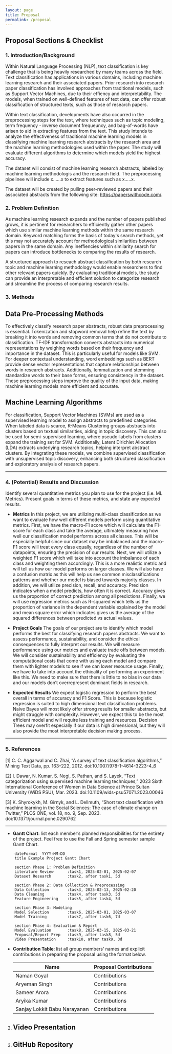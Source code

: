 ```yaml
---
layout: page
title: Proposal
permalink: /proposal
---
```


## Proposal Sections & Checklist

### 1. Introduction/Background

Within Natural Language Processing (NLP), text classification is key challenge that is being heavily researched by many teams across the field. Text classification has applications in various domains, including machine learning research and their associated papers. Prior research into research paper classification has involved approaches from traditional models, such as Support Vector Machines, due to their effiency and interpretability. The models, when trained on well-defined features of text data, can offer robust classification of structured texts, such as those of research papers.

Within text classification, developments have also occurred in the preprocessing steps for the text, where techniques such as topic modeling, term frequency - inverse document frequeuncy, and bag-of-words have arisen to aid in extracting features from the text. This study intends to analyze the effectiveness of traditional machine learning models in classifying machine learning research abstracts by the research area and the machine learning methodologies used within the paper. The study will evaluate different algorithms to determine which models yield the highest accuracy.

The dataset will consist of machine learning research abstracts, labeled by machine learning methodologis and the research field. The preprocessing pipelinee will include x......x to extract features such as x.....x. 

The dataset will be created by pulling peer-reviewed papers and their associated abstracts from the following site: https://paperswithcode.com/. 

### 2. Problem Definition
 
As machine learning research expands and the number of papers published grows, it is pertinent for researchers to efficiently gather other papers which use similar machine learning methods within the same research domain. Keyword matching forms the basis of today's search methods, yet this may not accurately account for methodological similarities between papers in the same domain. Any ineffiencies within similarity search for papers can introduce bottlenecks to comparing the results of research.

A structured approach to reseach abstract classification by both research topic and machine learning methodology would enable researchers to find other relevant papers quickly. By evaluating traditional models, the study can provide an interpretable and efficient solution to categorize research and streamline the process of comparing research results.

### 3. Methods

## Data Pre-Processing Methods
To effectively classify research paper abstracts, robust data preprocessing is essential. Tokenization and stopword removal help refine the text by breaking it into words and removing common terms that do not contribute to classification. TF-IDF transformation converts abstracts into numerical representations by weighing words based on their frequency and importance in the dataset. This is particularly useful for models like SVM. For deeper contextual understanding, word embeddings such as BERT provide dense vector representations that capture relationships between words in research abstracts. Additionally, lemmatization and stemming standardize words to their base forms, ensuring consistency in the dataset. These preprocessing steps improve the quality of the input data, making machine learning models more efficient and accurate.

## Machine Learning Algorithms
For classification, Support Vector Machines (SVMs) are used as a supervised learning model to assign abstracts to predefined categories. When labeled data is scarce, K-Means Clustering groups abstracts into clusters based on textual similarities, aiding in topic discovery. This can also be used for semi-supervised learning, where pseudo-labels from clusters expand the training set for SVM. Additionally, Latent Dirichlet Allocation (LDA) extracts underlying research topics, helping interpret abstract clusters. By integrating these models, we combine supervised classification with unsupervised topic discovery, enhancing both structured classification and exploratory analysis of research papers.

---
### 4. (Potential) Results and Discussion
Identify several quantitative metrics you plan to use for the project (i.e. ML Metrics). Present goals in terms of these metrics, and state any expected results.

- **Metrics**
In this project, we are utilizing multi-class classification as we want to evaluate how well different models perform using quantitative metrics. First, we have the macro-F1 score which will calculate the F1-score for each class and take the average, ultimately measuring how well our classification model performs across all classes. This will be especially helpful since our dataset may be imbalanced and the macro-F1 score will treat every class equally, regardless of the number of datapoints, ensuring the precision of our results. Next, we will utilize a weighted F1 score which will take into account the imbalance of each class and weighting them accordingly. This is a more realistic metric and will tell us how our model performs on larger classes. We will also have a confusion matrix as this will help us see common misclassifications patterns and whether our model is biased towards majority classes. In addition, we will utilize precision, recall, and accuracy. Precision indicates when a model predicts, how often it is correct. Accuracy gives us the proportion of correct prediction among all predictions. Finally, we will use regression metrics such as R-squared which tells us the proportion of variance in the dependent variable explained by the model and mean square error which indicates gives us the average of the squared differences between predicted vs actual values. 

- **Project Goals** 
The goals of our project are to identify which model performs the best for classifying research papers abstracts. We want to assess performance, sustainability, and consider the ethical consequences to fully interpret our results. We will measure performance using our metrics and evaluate trade offs between models. We will consider sustainability and efficiency by evaluating the computational costs that come with using each model and compare them with lighter models to see if we can lower resource usage. Finally, we have to take into account the ethicality of performing an experiment like this. We need to make sure that there is little to no bias in our data and our models don’t overrepresent dominant fields in research. 

- **Expected Results**
We expect logistic regression to perform the best overall in terms of accuracy and F1 Score. This is because logistic regression is suited to high dimensional text classification problems. Naive Bayes will most likely offer strong results for smaller abstracts, but might struggle with complexity. However, we expect this to be the most efficient model and will require less training and resources. Decision Trees may overfit especially if our data is high dimensional, but they will also provide the most interpretable decision making process.  

---

### 5. References
[1] C. C. Aggarwal and C. Zhai, “A survey of text classification algorithms,” Mining Text Data, pp. 163–222, 2012. doi:10.1007/978-1-4614-3223-4_6

[2] I. Dawar, N. Kumar, S. Negi, S. Pathan, and S. Layek, “Text categorization using supervised machine learning techniques,” 2023 Sixth International Conference of Women in Data Science at Prince Sultan University (WiDS PSU), Mar. 2023. doi:10.1109/wids-psu57071.2023.00046 

[3] K. Shyrokykh, M. Girnyk, and L. Dellmuth, “Short text classification with machine learning in the Social Sciences: The case of climate change on Twitter,” PLOS ONE, vol. 18, no. 9, Sep. 2023. doi:10.1371/journal.pone.0290762 

---   
- **Gantt Chart**: list each member’s planned responsibilities for the entirety of the project. Feel free to use the Fall and Spring semester sample Gantt Chart.  

```gantt
    dateFormat  YYYY-MM-DD
    title Example Project Gantt Chart
    
    section Phase 1: Problem Definition
    Literature Review      :task1, 2025-02-01, 2025-02-07
    Dataset Research       :task2, after task1, 5d
    
    section Phase 2: Data Collection & Preprocessing
    Data Collection        :task3, 2025-02-13, 2025-02-20
    Data Cleaning          :task4, after task3, 5d
    Feature Engineering    :task5, after task4, 5d
    
    section Phase 3: Modeling
    Model Selection        :task6, 2025-03-01, 2025-03-07
    Model Training         :task7, after task6, 7d
    
    section Phase 4: Evaluation & Report
    Model Evaluation       :task8, 2025-03-15, 2025-03-21
    Proposal/Report Prep   :task9, after task8, 5d
    Video Presentation     :task10, after task9, 3d
```

- **Contribution Table**: list all group members’ names and explicit contributions in preparing the proposal using the format below.

     | Name    | Proposal Contributions |
     |---------|------------------------|
     | Naman Goyal | Contributions       |
     | Aryeman Singh | Contributions     |
     | Sameer Arora  | Contributions  |
     | Aryika Kumar | Contributions |
     | Sanjay Lokkit Babu Narayanan | Contributions |


2. **Video Presentation**  
   - 

3. **GitHub Repository**  
   - 

